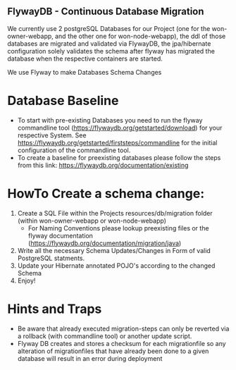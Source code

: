 ## FlywayDB - Continuous Database Migration
We currently use 2 postgreSQL Databases for our Project (one for the won-owner-webapp, and the other one for won-node-webapp),
the ddl of those databases are migrated and validated via FlywayDB, the jpa/hibernate configuration solely validates the schema
after flyway has migrated the database when the respective containers are started.

We use Flyway to make Databases Schema Changes

# Database Baseline
* To start with pre-existing Databases you need to run the flyway commandline tool (https://flywaydb.org/getstarted/download)
for your respective System.
See https://flywaydb.org/getstarted/firststeps/commandline for the initial configuration of the commandline tool.
* To create a baseline for preexisting databases please follow the steps from this link: https://flywaydb.org/documentation/existing


# HowTo Create a schema change:
1. Create a SQL File within the Projects resources/db/migration folder (within won-owner-webapp or won-node-webapp)
    - For Naming Conventions please lookup preexisting files or the flyway documentation (https://flywaydb.org/documentation/migration/java)
2. Write all the necessary Schema Updates/Changes in Form of valid PostgreSQL statments.
3. Update your Hibernate annotated POJO's according to the changed Schema
3. Enjoy!

# Hints and Traps
* Be aware that already executed migration-steps can only be reverted via a rollback (with commandline tool) or another update script.
* Flyway DB creates and stores a checksum for each migrationfile so any alteration of migrationfiles that have already been done to a given database will result in an error during deployment